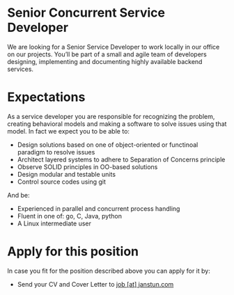 # Senior Concurrent Service Developer
We are looking for a Senior Service Developer to work locally in our office on our projects.
You’ll be part of a small and agile team of developers designing, implementing and documenting highly available backend services.

# Expectations
As a service developer you are responsible for recognizing the problem, creating behavioral models and making a software to solve issues using that model. In fact we expect you to be able to:
* Design solutions based on one of object-oriented or functinoal paradigm to resolve issues
* Architect layered systems to adhere to Separation of Concerns principle
* Observe SOLID principles in OO-based solutions
* Design modular and testable units
* Control source codes using git

And be:
* Experienced in parallel and concurrent process handling
* Fluent in one of: go, C, Java, python
* A Linux intermediate user

# Apply for this position
In case you fit for the position described above you can apply for it by:
* Send your CV and Cover Letter to [job \[at\] janstun.com][apply-email]

[janstun]: http://www.janstun.com
[apply-jobinja]: https://jobinja.ir/companies/janstun/jobs/XYZ
[apply-email]: mailto:job@janstun.com?subject=Service%20Developer%20Job%20Application&body=Dear%20Human%20Resources%20Manager,%0D%0A%0D%0AI%20am%20writing%20to%20apply%20for%20the%20position%20of%20Senior%20Concurrent%20Service%20Developer,%20as%20it%20was%20published%20on%20the%20Janstun%20Github%20Page.%20
